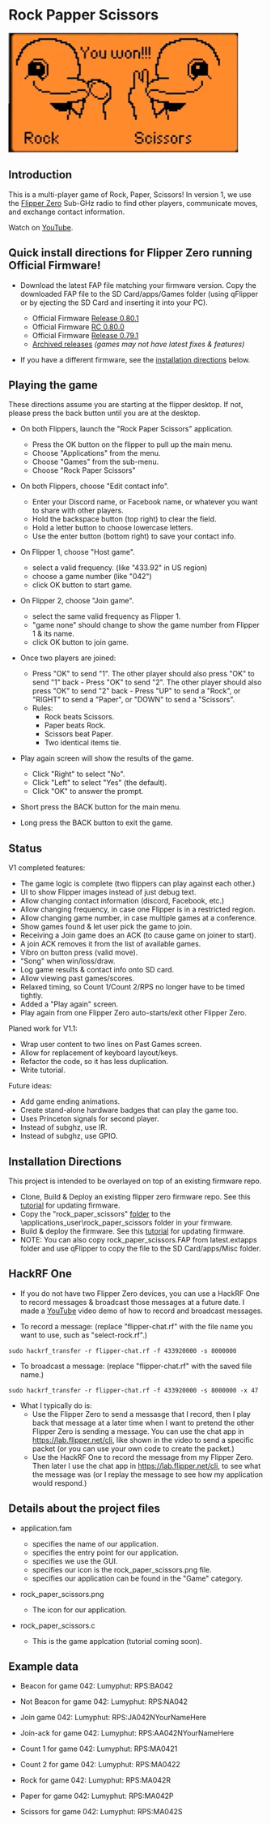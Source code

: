 # Rock Papper Scissors
![Flipper Zero Game](./prebuilt/win.png)

## Introduction

This is a multi-player game of Rock, Paper, Scissors! In version 1, we use the [Flipper Zero](https://flipperzero.one/) Sub-GHz radio to find other players, communicate moves, and exchange contact information.

Watch on [YouTube](https://youtu.be/eGOv6Gbar7I).


## Quick install directions for Flipper Zero running Official Firmware!

- Download the latest FAP file matching your firmware version.  Copy the downloaded FAP file to the SD Card/apps/Games folder (using qFlipper or by ejecting the SD Card and inserting it into your PC).

  - Official Firmware [Release 0.80.1](https://github.com/jamisonderek/flipper-zero-tutorials/raw/main/subghz/plugins/rock_paper_scissors/prebuilt/v1.0/official-firmware/release-0.80.1/Rock_Paper_Scissors.fap)
  - Official Firmware [RC 0.80.0](https://github.com/jamisonderek/flipper-zero-tutorials/raw/main/subghz/plugins/rock_paper_scissors/prebuilt/v1.0/official-firmware/rc-0.80.0/Rock_Paper_Scissors.fap)
  - Official Firmware [Release 0.79.1](https://github.com/jamisonderek/flipper-zero-tutorials/raw/main/subghz/plugins/rock_paper_scissors/prebuilt/v1.0/official-firmware/release-0.79.1/Rock_Paper_Scissors.fap)
  - [Archived releases](./prebuilt/v1.0/official-firmware)   _(games may not have latest fixes & features)_

- If you have a different firmware, see the [installation directions](#installation-directions) below.


## Playing the game

These directions assume you are starting at the flipper desktop. If not, please press the back button until you are at the desktop.

- On both Flippers, launch the "Rock Paper Scissors" application.
  - Press the OK button on the flipper to pull up the main menu.
  - Choose "Applications" from the menu.
  - Choose "Games" from the sub-menu.
  - Choose "Rock Paper Scissors"

- On both Flippers, choose "Edit contact info".
  - Enter your Discord name, or Facebook name, or whatever you want to share with other players.
  - Hold the backspace button (top right) to clear the field.
  - Hold a letter button to choose lowercase letters.
  - Use the enter button (bottom right) to save your contact info.

- On Flipper 1, choose "Host game".
  - select a valid frequency. (like "433.92" in US region)
  - choose a game number (like "042")
  - click OK button to start game.

- On Flipper 2, choose "Join game".
  - select the same valid frequency as Flipper 1.
  - "game none" should change to show the game number from Flipper 1 & its name.
  - click OK button to join game.

- Once two players are joined:
  - Press "OK" to send "1". The other player should also press "OK" to send "1" back - Press "OK" to send "2". The other player should also press "OK" to send "2" back - Press "UP" to send a "Rock", or "RIGHT" to send a "Paper", or "DOWN" to send a "Scissors".
  - Rules:
    - Rock beats Scissors.
    - Paper beats Rock.
    - Scissors beat Paper.
    - Two identical items tie.

- Play again screen will show the results of the game.
  - Click "Right" to select "No".
  - Click "Left" to select "Yes" (the default).
  - Click "OK" to answer the prompt.

- Short press the BACK button for the main menu.

- Long press the BACK button to exit the game.


## Status

V1 completed features:
- The game logic is complete (two flippers can play against each other.)
- UI to show Flipper images instead of just debug text.
- Allow changing contact information (discord, Facebook, etc.)
- Allow changing frequency, in case one Flipper is in a restricted region.
- Allow changing game number, in case multiple games at a conference.
- Show games found & let user pick the game to join.
- Receiving a Join game does an ACK (to cause game on joiner to start).
- A join ACK removes it from the list of available games.
- Vibro on button press (valid move).
- "Song" when win/loss/draw.
- Log game results & contact info onto SD card.
- Allow viewing past games/scores.
- Relaxed timing, so Count 1/Count 2/RPS no longer have to be timed tightly.
- Added a "Play again" screen.
- Play again from one Flipper Zero auto-starts/exit other Flipper Zero.


Planed work for V1.1:

- Wrap user content to two lines on Past Games screen.
- Allow for replacement of keyboard layout/keys.
- Refactor the code, so it has less duplication.
- Write tutorial.


Future ideas:

- Add game ending animations.
- Create stand-alone hardware badges that can play the game too.
- Uses Princeton signals for second player.
- Instead of subghz, use IR.
- Instead of subghz, use GPIO.


## Installation Directions

This project is intended to be overlayed on top of an existing firmware repo.

- Clone, Build &amp; Deploy an existing flipper zero firmware repo. See this [tutorial](/firmware/updating/README.md) for updating firmware.
- Copy the "rock_paper_scissors" [folder](..) to the \applications_user\rock_paper_scissors folder in your firmware.
- Build &amp; deploy the firmware. See this [tutorial](/firmware/updating/README.md) for updating firmware.
- NOTE: You can also copy rock_paper_scissors.FAP from latest\.extapps folder and use qFlipper to copy the file to the SD Card/apps/Misc folder.


## HackRF One

- If you do not have two Flipper Zero devices, you can use a HackRF One to record messages &amp; broadcast those messages at a future date. I made a [YouTube](https://www.youtube.com/watch?v=S0sgcDQrVOc) video demo of how to record and broadcast messages.

- To record a message: (replace "flipper-chat.rf" with the file name you want to use, such as "select-rock.rf".)

```
sudo hackrf_transfer -r flipper-chat.rf -f 433920000 -s 8000000
```

- To broadcast a message: (replace "flipper-chat.rf" with the saved file name.)

```
sudo hackrf_transfer -r flipper-chat.rf -f 433920000 -s 8000000 -x 47
```

- What I typically do is:
  - Use the Flipper Zero to send a messasge that I record, then I play back that message at a later time when I want to pretend the other Flipper Zero is sending a message. You can use the chat app in https://lab.flipper.net/cli, like shown in the video to send a specific packet (or you can use your own code to create the packet.)
  - Use the HackRF One to record the message from my Flipper Zero. Then later I use the chat app in https://lab.flipper.net/cli, to see what the message was (or I replay the message to see how my application would respond.)


## Details about the project files

- application.fam

  - specifies the name of our application.
  - specifies the entry point for our application.
  - specifies we use the GUI.
  - specifies our icon is the rock_paper_scissors.png file.
  - specifies our application can be found in the "Game" category.

- rock_paper_scissors.png

  - The icon for our application.

- rock_paper_scissors.c
  - This is the game applcation (tutorial coming soon).


## Example data

- Beacon for game 042:
  Lumyphut: RPS:BA042

- Not Beacon for game 042:
  Lumyphut: RPS:NA042

- Join game 042:
  Lumyphut: RPS:JA042NYourNameHere

- Join-ack for game 042:
  Lumyphut: RPS:AA042NYourNameHere

- Count 1 for game 042:
  Lumyphut: RPS:MA0421

- Count 2 for game 042:
  Lumyphut: RPS:MA0422

- Rock for game 042:
  Lumyphut: RPS:MA042R

- Paper for game 042:
  Lumyphut: RPS:MA042P

- Scissors for game 042:
  Lumyphut: RPS:MA042S
